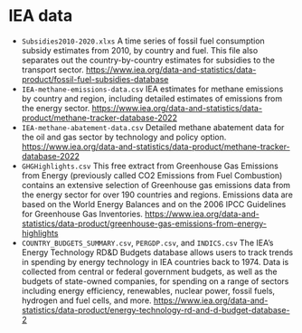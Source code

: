 # IEA data
- `Subsidies2010-2020.xlxs` A time series of fossil fuel consumption subsidy estimates from 2010, by country and fuel. This file also separates out the country-by-country estimates for subsidies to the transport sector. https://www.iea.org/data-and-statistics/data-product/fossil-fuel-subsidies-database
- `IEA-methane-emissions-data.csv` IEA estimates for methane emissions by country and region, including detailed estimates of emissions from the energy sector. https://www.iea.org/data-and-statistics/data-product/methane-tracker-database-2022
- `IEA-methane-abatement-data.csv` Detailed methane abatement data for the oil and gas sector by technology and policy option. https://www.iea.org/data-and-statistics/data-product/methane-tracker-database-2022 
- `GHGHighlights.csv` This free extract from Greenhouse Gas Emissions from Energy (previously called CO2 Emissions from Fuel Combustion) contains an extensive selection of Greenhouse gas emissions data from the energy sector for over 190 countries and regions. Emissions data are based on the World Energy Balances and on the 2006 IPCC Guidelines for Greenhouse Gas Inventories. https://www.iea.org/data-and-statistics/data-product/greenhouse-gas-emissions-from-energy-highlights
- `COUNTRY_BUDGETS_SUMMARY.csv`, `PERGDP.csv`, and `INDICS.csv` The IEA’s Energy Technology RD&D Budgets database allows users to track trends in spending by energy technology in IEA countries back to 1974. Data is collected from central or federal government budgets, as well as the budgets of state-owned companies, for spending on a range of sectors including energy efficiency, renewables, nuclear power, fossil fuels, hydrogen and fuel cells, and more. https://www.iea.org/data-and-statistics/data-product/energy-technology-rd-and-d-budget-database-2

